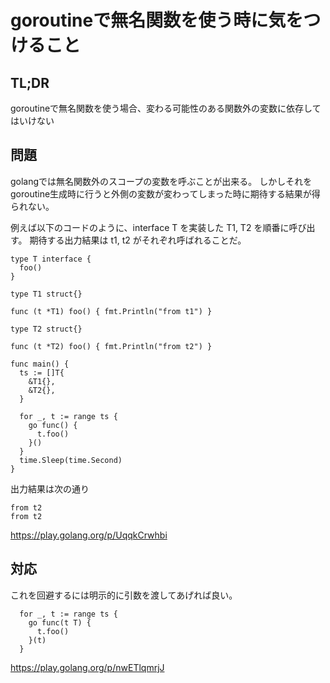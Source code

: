 # goroutineで無名関数を使う時に気をつけること

## TL;DR

goroutineで無名関数を使う場合、変わる可能性のある関数外の変数に依存してはいけない

## 問題

golangでは無名関数外のスコープの変数を呼ぶことが出来る。
しかしそれをgoroutine生成時に行うと外側の変数が変わってしまった時に期待する結果が得られない。

例えば以下のコードのように、interface T を実装した T1, T2 を順番に呼び出す。
期待する出力結果は t1, t2 がそれぞれ呼ばれることだ。

```
type T interface {
  foo()
}

type T1 struct{}

func (t *T1) foo() { fmt.Println("from t1") }

type T2 struct{}

func (t *T2) foo() { fmt.Println("from t2") }

func main() {
  ts := []T{
    &T1{},
    &T2{},
  }

  for _, t := range ts {
    go func() {
      t.foo()
    }()
  }
  time.Sleep(time.Second)
}
```

出力結果は次の通り

```
from t2
from t2
```

https://play.golang.org/p/UqqkCrwhbi

## 対応

これを回避するには明示的に引数を渡してあげれば良い。

```
  for _, t := range ts {
    go func(t T) {
      t.foo()
    }(t)
  }
```

https://play.golang.org/p/nwETlqmrjJ
